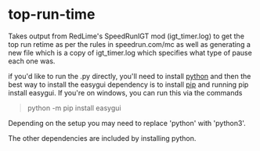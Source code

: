 # top-run-time
Takes output from RedLime's SpeedRunIGT mod (igt_timer.log) to get the top run retime as per the rules in speedrun.com/mc as well as generating a new file which is a copy of igt_timer.log which specifies what type of pause each one was.

if you'd like to run the .py directly, you'll need to install [python](https://www.python.org/downloads/) and then the best way to install the easygui dependency is to install [pip](https://pip.pypa.io/en/stable/installation/) and running pip install easygui. If you're on windows, you can run this via the commands
> python -m pip install easygui

Depending on the setup you may need to replace 'python' with 'python3'.

The other dependencies are included by installing python.
